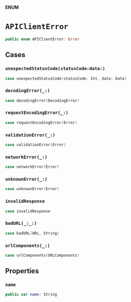 **ENUM**

# `APIClientError`

```swift
public enum APIClientError: Error
```

## Cases
### `unexpectedStatusCode(statusCode:data:)`

```swift
case unexpectedStatusCode(statusCode: Int, data: Data)
```

### `decodingError(_:)`

```swift
case decodingError(DecodingError)
```

### `requestEncodingError(_:)`

```swift
case requestEncodingError(Error)
```

### `validationError(_:)`

```swift
case validationError(Error)
```

### `networkError(_:)`

```swift
case networkError(Error)
```

### `unknownError(_:)`

```swift
case unknownError(Error)
```

### `invalidResponse`

```swift
case invalidResponse
```

### `badURL(_:_:)`

```swift
case badURL(URL, String)
```

### `urlComponents(_:)`

```swift
case urlComponents(URLComponents)
```

## Properties
### `name`

```swift
public var name: String
```
